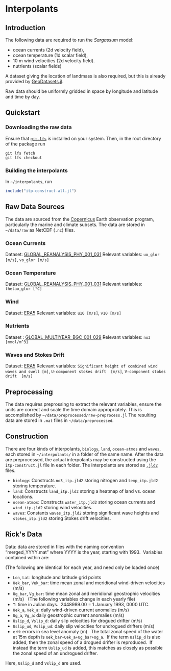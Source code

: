 # Interpolants

## Introduction

The following data are required to run the *Sargassum* model:

- ocean currents (2d velocity field),
- ocean temperature (1d scalar field),
- 10 m wind velocities (2d velocity field).
- nutrients (scalar fields)

A dataset giving the location of landmass is also required, but this is already provided by [GeoDatasets.jl](https://github.com/JuliaGeo/GeoDatasets.jl).

Raw data should be uniformly gridded in space by longitude and latitude and time by day.

## Quickstart

### Downloading the raw data

Ensure that [`git-lfs`](https://git-lfs.com/) is installed on your system. Then, in the root directory of the package run
```
git lfs fetch
git lfs checkout
```

### Building the interpolants

In `~/interpolants`, run 
```julia
include("itp-construct-all.jl")
```

## Raw Data Sources

The data are sourced from the [Copernicus](https://www.copernicus.eu/en) Earth observation program, particularly the marine and climate subsets.
The data are stored in `~/data/raw` as NetCDF (`.nc`) files.

### Ocean Currents

Dataset: [GLOBAL_REANALYSIS_PHY_001_031](https://data.marine.copernicus.eu/product/GLOBAL_REANALYSIS_PHY_001_031/download)
Relevant variables: `uo_glor [m/s]`, `vo_glor [m/s]`

### Ocean Temperature

Dataset: [GLOBAL_REANALYSIS_PHY_001_031](https://data.marine.copernicus.eu/product/GLOBAL_REANALYSIS_PHY_001_031/download)
Relevant variables: `thetao_glor [°C]`

### Wind

Dataset: [ERA5](https://cds.climate.copernicus.eu/cdsapp#!/dataset/reanalysis-era5-single-levels?tab=overview)
Relevant variables: `u10 [m/s]`, `v10 [m/s]`

### Nutrients

Dataset : [GLOBAL_MULTIYEAR_BGC_001_029](https://data.marine.copernicus.eu/product/GLOBAL_MULTIYEAR_BGC_001_029/download)
Relevant variables: `no3 [mmol/m^3]`

### Waves and Stokes Drift

Dataset: [ERA5](https://cds.climate.copernicus.eu/cdsapp#!/dataset/reanalysis-era5-single-levels?tab=overview)
Relevant variables: `Significant height of combined wind waves and swell [m]`, `U-component stokes drift  [m/s]`, `V-component stokes drift  [m/s]`

## Preprocessing 

The data requires preprossing to extract the relevant variables, ensure the units are correct and scale the time domain appropriately.  This is accomplished 
by `~/data/preprocessed/raw-preprocess.jl` The resulting data are stored in `.mat` files in `~/data/preprocessed`.

## Construction

There are four kinds of interpolants, `biology`, `land`, `ocean-atmos` and `waves`, each stored in `~/interpolants/` in a folder of the same name. After the data 
are preprocessed, the actual interpolants may be constructed using the `itp-construct.jl` file in each folder. The interpolants are stored as [`.jld2`](https://github.com/JuliaIO/JLD2.jl) files.

- `biology`: Constructs `no3_itp.jld2` storing nitrogen and `temp_itp.jld2` storing temperature.
- `land`: Constructs `land_itp.jld2` storing a heatmap of land vs. ocean locations.
- `ocean-atmos`: Constructs `water_itp.jld2` storing ocean currents and `wind_itp.jld2` storing wind velocities.
- `waves`: Constants `waves_itp.jld2` storing significant wave heights and `stokes_itp.jld2` storing Stokes drift velocities.

## Rick's Data

Data: data are stored in files with the naming convention “merged_YYYY.mat” where YYYY is the year, starting with 1993.  Variables contained within are:

(The following are identical for each year, and need only be loaded once)
- `Lon`, `Lat`: longitude and latitude grid points
- `Uek_bar`, `Vek_bar`: time mean zonal and meridional wind-driven velocities (m/s)
- `Ug_bar`, `Vg_bar`: time mean zonal and meridional geostrophic velocities (m/s)
 
(The following variables change in each yearly file) 
- `T`: time in Julian days.  2448989.00 = 1 January 1993, 0000 UTC.
- `Uek_a`, `Vek_a`: daily wind-driven current anomalies (m/s)
- `Ug_a`, `Vg_a`: daily geostrophic current anomalies (m/s)
- `Uslip_d`, `Vslip_d`: daily slip velocities for drogued drifter (m/s)
- `Uslip_ud`, `Vslip_ud`: daily slip velocities for undrogued drifters (m/s)
- `erH`: errors in sea level anomaly (m)
 
The total zonal speed of the water at 15m depth is `Uek_bar+Uek_a+Ug_bar+Ug_a`.  If the term `Uslip_d` is also added, then the zonal speed of a drogued drifter is reproduced.  If instead the term `Uslip_ud` is added, this matches as closely as possible the zonal speed of an undrogued drifter.

Here, `Uslip_d` and `Vslip_d` are used.